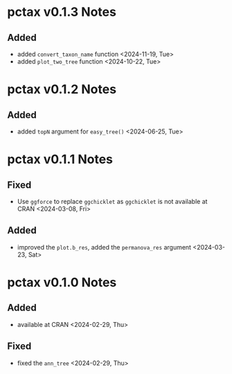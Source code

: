 # pctax v0.1.3 Notes

## Added

- added `convert_taxon_name` function <2024-11-19, Tue>
- added `plot_two_tree` function <2024-10-22, Tue>

# pctax v0.1.2 Notes

## Added

- added `topN` argument for `easy_tree()` <2024-06-25, Tue>

# pctax v0.1.1 Notes

## Fixed

- Use `ggforce` to replace `ggchicklet` as `ggchicklet` is not available at CRAN <2024-03-08, Fri>

## Added

- improved the `plot.b_res`, added the `permanova_res` argument <2024-03-23, Sat>

# pctax v0.1.0 Notes

## Added

- available at CRAN <2024-02-29, Thu>

## Fixed

- fixed the `ann_tree` <2024-02-29, Thu>

